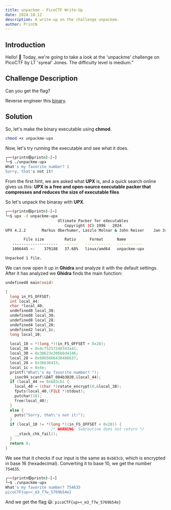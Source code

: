 ```yaml
---
title: unpackme - PicoCTF Write-Up
date: 2024-10-12
description: A write-up on the challenge unpackme.
author: PrintN
---
```

## Introduction
Hello! 👋 Today, we're going to take a look at the 'unpackme' challenge on PicoCTF by LT 'syreal' Jones. The difficulty level is medium."

## Challenge Description
Can you get the flag? 

Reverse engineer this [binary](https://artifacts.picoctf.net/c/205/unpackme-upx).

## Solution
So, let's make the binary executable using **chmod**.
```bash
chmod +x unpackme-upx
```

Now, let's try running the executable and see what it does.
```bash
┌──(printn㉿printn)-[~]
└─$ ./unpackme-upx 
What's my favorite number? 1
Sorry, that's not it!
```

From the first hint, we are asked what **UPX** is, and a quick search online gives us this:
**UPX is a free and open-source executable packer that compresses and reduces the size of executable files**

So let's unpack the binaray with **UPX**.
```bash
┌──(printn㉿printn)-[~]
└─$ upx -d unpackme-upx
                       Ultimate Packer for eXecutables
                          Copyright (C) 1996 - 2024
UPX 4.2.2       Markus Oberhumer, Laszlo Molnar & John Reiser    Jan 3rd 2024

        File size         Ratio      Format      Name
   --------------------   ------   -----------   -----------
   1006445 <-    379188   37.68%   linux/amd64   unpackme-upx

Unpacked 1 file.
```

We can now open it up in **Ghidra** and analyze it with the default settings. After it has analyzed we **Ghidra** finds the main function:
```c
undefined8 main(void)

{
  long in_FS_OFFSET;
  int local_44;
  char *local_40;
  undefined8 local_38;
  undefined8 local_30;
  undefined8 local_28;
  undefined4 local_20;
  undefined2 local_1c;
  long local_10;
  
  local_10 = *(long *)(in_FS_OFFSET + 0x28);
  local_38 = 0x4c75257240343a41;
  local_30 = 0x30623e306b6d4146;
  local_28 = 0x6865666430486637;
  local_20 = 0x36636433;
  local_1c = 0x4e;
  printf("What\'s my favorite number? ");
  __isoc99_scanf(&DAT_004b3020,&local_44);
  if (local_44 == 0xb83cb) {
    local_40 = (char *)rotate_encrypt(0,&local_38);
    fputs(local_40,(FILE *)stdout);
    putchar(10);
    free(local_40);
  }
  else {
    puts("Sorry, that\'s not it!");
  }
  if (local_10 != *(long *)(in_FS_OFFSET + 0x28)) {
                    /* WARNING: Subroutine does not return */
    __stack_chk_fail();
  }
  return 0;
}
```

We see that it checks if our input is the same as ```0xb83cb```, which is encrypted in base 16 (hexadecimal). Converting it to base 10, we get the number ```754635```.
```bash
┌──(printn㉿printn)-[~]
└─$ ./unpackme-upx
What's my favorite number? 754635
picoCTF{up><_m3_f7w_5769b54e}
```

And we get the flag 😃: ```picoCTF{up><_m3_f7w_5769b54e}```